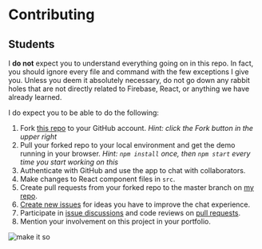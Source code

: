 Contributing
============

## Students

I **do not** expect you to understand everything going on in this repo. In fact, you should ignore every file and command with the few exceptions I give you. Unless you deem it absolutely necessary, do not go down any rabbit holes that are not directly related to Firebase, React, or anything we have already learned.

I do expect you to be able to do the following:

1. Fork [this repo](https://github.com/mattborn/bloc-chat) to your GitHub account. _Hint: click the Fork button in the upper right_
2. Pull your forked repo to your local environment and get the demo running in your browser. _Hint: `npm install` once, then `npm start` every time you start working on this_
3. Authenticate with GitHub and use the app to chat with collaborators.
4. Make changes to React component files in `src`.
5. Create pull requests from your forked repo to the master branch on [my repo](https://github.com/mattborn/bloc-chat).
6. [Create new issues](https://github.com/mattborn/bloc-chat/issues) for ideas you have to improve the chat experience.
7. Participate in [issue discussions](https://github.com/mattborn/bloc-chat/issues) and code reviews on [pull requests](https://github.com/mattborn/bloc-chat/pulls).
8. Mention your involvement on this project in your portfolio.

![make it so](https://media.giphy.com/media/VLoN2iW8ii3wA/giphy.gif)